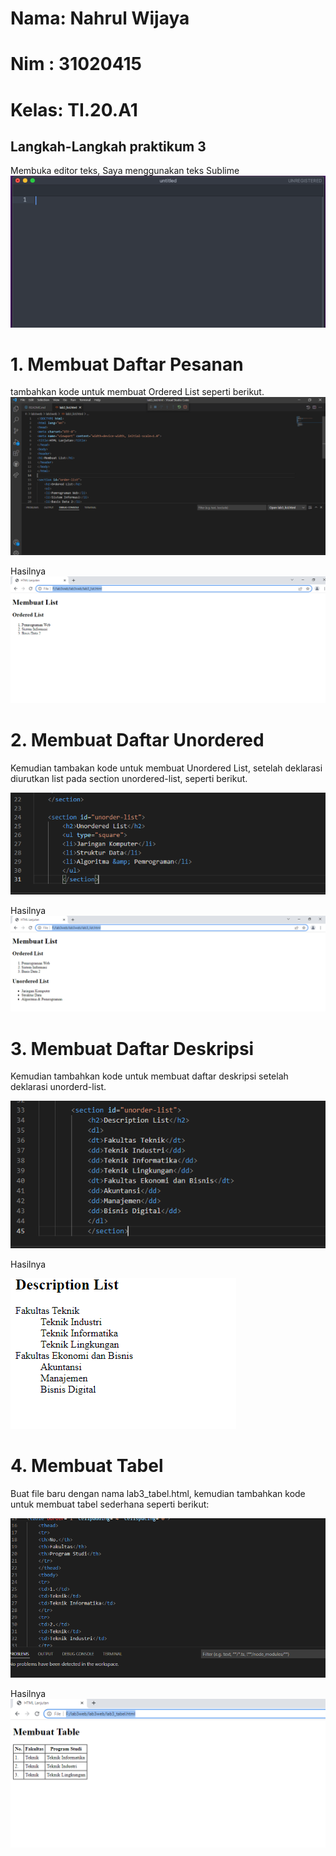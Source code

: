 # Nama: Nahrul Wijaya
# Nim : 31020415
# Kelas: TI.20.A1

## Langkah-Langkah praktikum 3

Membuka editor teks, Saya menggunakan teks Sublime
![p](gambar/22.png)

# 1. Membuat Daftar Pesanan

tambahkan kode untuk membuat Ordered List seperti berikut.
![p](gambar/1.png.PNG)

Hasilnya
![p](gambar/2.png)

# 2. Membuat Daftar Unordered

Kemudian tambakan kode untuk membuat Unordered List, setelah deklarasi diurutkan list pada section unordered-list, seperti berikut.

![p](gambar/3.png)

Hasilnya
![p](gambar/4.png)

# 3. Membuat Daftar Deskripsi

Kemudian tambahkan kode untuk membuat daftar deskripsi setelah deklarasi unorderd-list.

![p](gambar/5.png)

Hasilnya

![p](gambar/6.png)

# 4. Membuat Tabel

Buat file baru dengan nama lab3_tabel.html, kemudian tambahkan kode untuk membuat tabel sederhana seperti berikut:

![p](gambar/7.png)

Hasilnya
![p](gambar/8.png)

